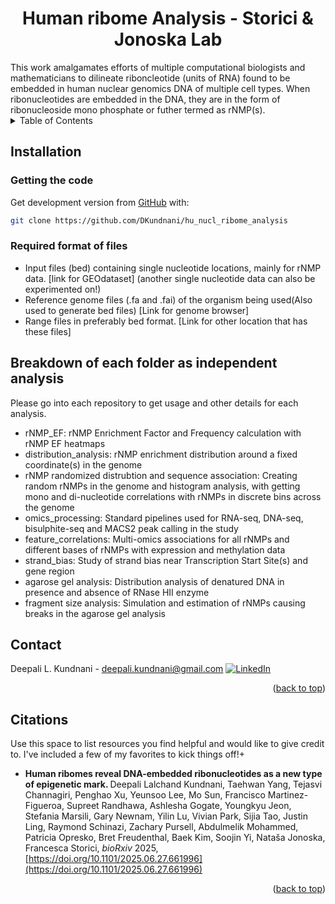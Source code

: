 
<h1 align="center">Human ribome Analysis - Storici & Jonoska Lab</h1>
This work amalgamates efforts of multiple computational biologists and mathematicians to dilineate riboncleotide (units of RNA) found to be embedded in human nuclear genomics DNA of multiple cell types. When ribonucleotides are embedded in the DNA, they are in the form of ribonucleoside mono phosphate or futher termed as rNMP(s).
<a name="readme-top"></a>
<!--

[![Commits][Commits-shield]][Commits-url]
[![Contributors][contributors-shield]][contributors-url]
[![Forks][forks-shield]][forks-url]
[![Stargazers][stars-shield]][stars-url]
[![Website][website-shield]][website-url]
[![Issues][issues-shield]][issues-url]
[![MIT License][license-shield]][license-url]
[![LinkedIn][linkedin-shield]][linkedin-url]
-->

<!-- TABLE OF CONTENTS -->
<details>
  <summary>Table of Contents</summary>
  <ol>
    <li><a href="##Installation">Installation</a></li>
      <ul>
        <li><a href="###Getting-the-code">Getting the code</a></li>
        <li><a href="###Creating-the-enviroment-with-required-dependencies">Required format of files</a></li>
      </ul>
    </li>
    <li><a href="##Usage">Breakdown of each folder as independent analysis</a></li>
    <li><a href="##Contact">Contact</a></li>
    <li><a href="##Citations">Citations</a></li>
  </ol>
</details>

<!-- Installation -->
## Installation
### Getting the code
Get development version from [GitHub](https://github.com/) with:
```sh
git clone https://github.com/DKundnani/hu_nucl_ribome_analysis
```

### Required format of files
* Input files (bed) containing single nucleotide locations, mainly for rNMP data. [link for GEOdataset] (another single nucleotide data can also be experimented on!)
* Reference genome files (.fa and .fai) of the organism being used(Also used to generate bed files) [Link for genome browser]
* Range files in preferably bed format. [Link for other location that has these files]

<!-- USAGE -->
## Breakdown of each folder as independent analysis
Please go into each repository to get usage and other details for each analysis.
* rNMP_EF: rNMP Enrichment Factor and Frequency calculation with rNMP EF heatmaps
* distribution_analysis: rNMP enrichment distribution around a fixed coordinate(s) in the genome
* rNMP randomized distrubtion and sequence association: Creating random rNMPs in the genome and histogram analysis, with getting mono and di-nucleotide correlations with rNMPs in discrete bins across the genome
* omics_processing: Standard pipelines used for RNA-seq, DNA-seq, bisulphite-seq and MACS2 peak calling in the study
* feature_correlations: Multi-omics associations for all rNMPs and different bases of rNMPs with expression and methylation data
* strand_bias: Study of strand bias near Transcription Start Site(s) and gene region
* agarose gel analysis: Distribution analysis of denatured DNA in presence and absence of RNase HII enzyme
* fragment size analysis: Simulation and estimation of rNMPs causing breaks in the agarose gel analysis


<!-- CONTACT -->
## Contact
Deepali L. Kundnani - [deepali.kundnani@gmail.com](mailto::deepali.kundnani@gmail.com)    [![LinkedIn][linkedin-shield]][linkedin-url] 
<p align="right">(<a href="#readme-top">back to top</a>)</p>

<!-- ACKNOWLEDGMENTS -->
## Citations
Use this space to list resources you find helpful and would like to give credit to. I've included a few of my favorites to kick things off!+
* <b> Human ribomes reveal DNA-embedded ribonucleotides as a new type of epigenetic mark. </b>
Deepali Lalchand Kundnani, Taehwan Yang, Tejasvi Channagiri, Penghao Xu, Yeunsoo Lee, Mo Sun, Francisco Martinez-Figueroa, Supreet Randhawa, Ashlesha Gogate, Youngkyu Jeon, Stefania Marsili, Gary Newnam, Yilin Lu, Vivian Park, Sijia Tao, Justin Ling, Raymond Schinazi, Zachary Pursell, Abdulmelik Mohammed, Patricia Opresko, Bret Freudenthal, Baek Kim, Soojin Yi, Nataša Jonoska, Francesca Storici, <i>  bioRxiv </i> 2025, [https://doi.org/10.1101/2025.06.27.661996](https://doi.org/10.1101/2025.06.27.661996)

<p align="right">(<a href="#readme-top">back to top</a>)</p>



<!-- MARKDOWN LINKS & IMAGES -->
<!-- https://www.markdownguide.org/basic-syntax/#reference-style-links -->
[contributors-shield]: https://img.shields.io/github/contributors/DKundnani/hu_nucl_ribome_analysis?style=for-the-badge
[contributors-url]: https://github.com/DKundnani/hu_nucl_ribome_analysis/graphs/contributors
[forks-shield]: https://img.shields.io/github/forks/DKundnani/hu_nucl_ribome_analysis?style=for-the-badge
[forks-url]: https://github.com/DKundnani/hu_nucl_ribome_analysis/forks
[stars-shield]: https://img.shields.io/github/stars/DKundnani/hu_nucl_ribome_analysis?style=for-the-badge
[stars-url]: https://github.com/DKundnani/hu_nucl_ribome_analysis/stargazers
[issues-shield]: https://img.shields.io/github/issues/DKundnani/hu_nucl_ribome_analysis?style=for-the-badge
[issues-url]: https://github.com/DKundnani/hu_nucl_ribome_analysis/issues
[license-shield]: https://img.shields.io/github/license/DKundnani/hu_nucl_ribome_analysis?style=for-the-badge
[license-url]: https://github.com/DKundnani/hu_nucl_ribome_analysis/blob/master/LICENSE.txt
[linkedin-shield]: https://img.shields.io/badge/-LinkedIn-black.svg?style=for-the-badge&logo=linkedin&colorB=555
[linkedin-url]: https://linkedin.com/in/deepalik
[product-screenshot]: images/screenshot.png
[commits-url]: https://github.com/DKundnani/hu_nucl_ribome_analysis/pulse
[commits-shield]: https://img.shields.io/github/commit-activity/t/DKundnani/hu_nucl_ribome_analysis?style=for-the-badge
[website-shield]: https://img.shields.io/website?url=http%3A%2F%2Fdkundnani.bio%2F&style=for-the-badge
[website-url]:http://dkundnani.bio/ 
